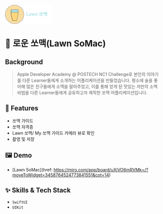 ![Logo](./assets/LawnSoMac.png)


# 🍻 로운 쏘맥(Lawn SoMac)

## Background
> Apple Developer Academy @ POSTECH NC1 Challenge로 본인의 이야기를 다른 Learner들에게 소개하는 어플리케이션을 만들었습니다.
> 평소에 술을 좋아해 많은 친구들에게 소맥을 말아주었고, 이를 통해 얻게 된 맛있는 저만의 소맥 비법을 다른 Learner들에게 공유하고자 제작한 쏘맥 어플리케이션입니다.


## :pushpin: Features

- 쏘맥 가이드
- 쏘맥 자격증
- Lawn 쏘맥/ My 쏘맥 가이드 카메라 뷰로 확인
- 촬영 및 저장


## :framed_picture: Demo

- [Lawn SoMac](href: https://miro.com/app/board/uXjVO6mRVMk=/?moveToWidget=3458764524773841551&cot=14)



## :sparkles: Skills & Tech Stack

- `SwiftUI`
- `UIKit`
